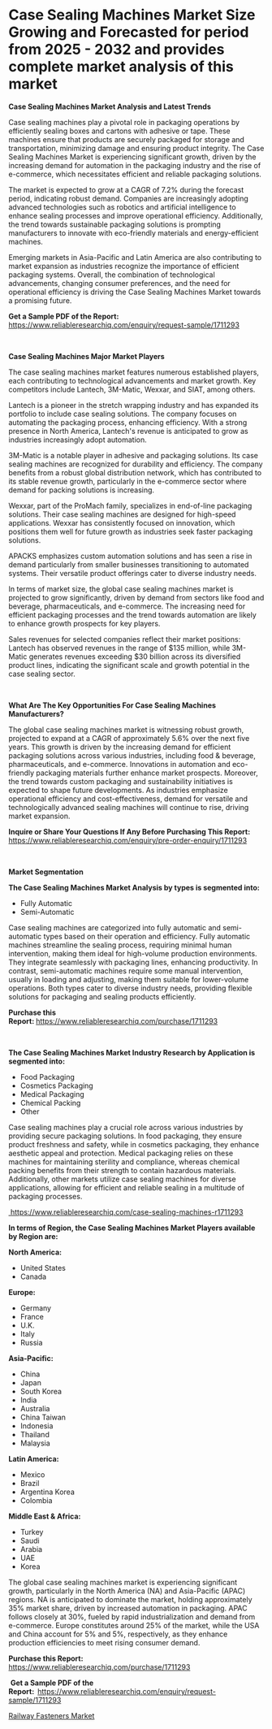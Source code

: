 <p><h1>Case Sealing Machines Market Size Growing and Forecasted for period from 2025 - 2032 and provides complete market analysis of this market</h1></p><p><strong>Case Sealing Machines Market Analysis and Latest Trends</strong></p>
<p><p>Case sealing machines play a pivotal role in packaging operations by efficiently sealing boxes and cartons with adhesive or tape. These machines ensure that products are securely packaged for storage and transportation, minimizing damage and ensuring product integrity. The Case Sealing Machines Market is experiencing significant growth, driven by the increasing demand for automation in the packaging industry and the rise of e-commerce, which necessitates efficient and reliable packaging solutions.</p><p>The market is expected to grow at a CAGR of 7.2% during the forecast period, indicating robust demand. Companies are increasingly adopting advanced technologies such as robotics and artificial intelligence to enhance sealing processes and improve operational efficiency. Additionally, the trend towards sustainable packaging solutions is prompting manufacturers to innovate with eco-friendly materials and energy-efficient machines.</p><p>Emerging markets in Asia-Pacific and Latin America are also contributing to market expansion as industries recognize the importance of efficient packaging systems. Overall, the combination of technological advancements, changing consumer preferences, and the need for operational efficiency is driving the Case Sealing Machines Market towards a promising future.</p></p>
<p><strong>Get a Sample PDF of the Report:&nbsp;</strong> <a href="https://www.reliableresearchiq.com/enquiry/request-sample/1711293?utm_campaign=2273&utm_medium=2&utm_source=Github&utm_content=ia&utm_term=17022025&utm_id=case-sealing-machines">https://www.reliableresearchiq.com/enquiry/request-sample/1711293</a></p>
<p>&nbsp;</p>
<p><strong>Case Sealing Machines Major Market Players</strong></p>
<p><p>The case sealing machines market features numerous established players, each contributing to technological advancements and market growth. Key competitors include Lantech, 3M-Matic, Wexxar, and SIAT, among others.</p><p>Lantech is a pioneer in the stretch wrapping industry and has expanded its portfolio to include case sealing solutions. The company focuses on automating the packaging process, enhancing efficiency. With a strong presence in North America, Lantech's revenue is anticipated to grow as industries increasingly adopt automation.</p><p>3M-Matic is a notable player in adhesive and packaging solutions. Its case sealing machines are recognized for durability and efficiency. The company benefits from a robust global distribution network, which has contributed to its stable revenue growth, particularly in the e-commerce sector where demand for packing solutions is increasing.</p><p>Wexxar, part of the ProMach family, specializes in end-of-line packaging solutions. Their case sealing machines are designed for high-speed applications. Wexxar has consistently focused on innovation, which positions them well for future growth as industries seek faster packaging solutions. </p><p>APACKS emphasizes custom automation solutions and has seen a rise in demand particularly from smaller businesses transitioning to automated systems. Their versatile product offerings cater to diverse industry needs.</p><p>In terms of market size, the global case sealing machines market is projected to grow significantly, driven by demand from sectors like food and beverage, pharmaceuticals, and e-commerce. The increasing need for efficient packaging processes and the trend towards automation are likely to enhance growth prospects for key players. </p><p>Sales revenues for selected companies reflect their market positions: Lantech has observed revenues in the range of $135 million, while 3M-Matic generates revenues exceeding $30 billion across its diversified product lines, indicating the significant scale and growth potential in the case sealing sector.</p></p>
<p>&nbsp;</p>
<p><strong>What Are The Key Opportunities For Case Sealing Machines Manufacturers?</strong></p>
<p><p>The global case sealing machines market is witnessing robust growth, projected to expand at a CAGR of approximately 5.6% over the next five years. This growth is driven by the increasing demand for efficient packaging solutions across various industries, including food & beverage, pharmaceuticals, and e-commerce. Innovations in automation and eco-friendly packaging materials further enhance market prospects. Moreover, the trend towards custom packaging and sustainability initiatives is expected to shape future developments. As industries emphasize operational efficiency and cost-effectiveness, demand for versatile and technologically advanced sealing machines will continue to rise, driving market expansion.</p></p>
<p><strong>Inquire or Share Your Questions If Any Before Purchasing This Report:</strong> <a href="https://www.reliableresearchiq.com/enquiry/pre-order-enquiry/1711293?utm_campaign=2273&utm_medium=2&utm_source=Github&utm_content=ia&utm_term=17022025&utm_id=case-sealing-machines">https://www.reliableresearchiq.com/enquiry/pre-order-enquiry/1711293</a></p>
<p>&nbsp;</p>
<p><strong>Market Segmentation</strong></p>
<p><strong>The Case Sealing Machines Market Analysis by types is segmented into:</strong></p>
<p><ul><li>Fully Automatic</li><li>Semi-Automatic</li></ul></p>
<p><p>Case sealing machines are categorized into fully automatic and semi-automatic types based on their operation and efficiency. Fully automatic machines streamline the sealing process, requiring minimal human intervention, making them ideal for high-volume production environments. They integrate seamlessly with packaging lines, enhancing productivity. In contrast, semi-automatic machines require some manual intervention, usually in loading and adjusting, making them suitable for lower-volume operations. Both types cater to diverse industry needs, providing flexible solutions for packaging and sealing products efficiently.</p></p>
<p><strong>Purchase this Report:&nbsp;</strong><a href="https://www.reliableresearchiq.com/purchase/1711293?utm_campaign=2273&utm_medium=2&utm_source=Github&utm_content=ia&utm_term=17022025&utm_id=case-sealing-machines">https://www.reliableresearchiq.com/purchase/1711293</a></p>
<p>&nbsp;</p>
<p><strong>The Case Sealing Machines Market Industry Research by Application is segmented into:</strong></p>
<p><ul><li>Food Packaging</li><li>Cosmetics Packaging</li><li>Medical Packaging</li><li>Chemical Packing</li><li>Other</li></ul></p>
<p><p>Case sealing machines play a crucial role across various industries by providing secure packaging solutions. In food packaging, they ensure product freshness and safety, while in cosmetics packaging, they enhance aesthetic appeal and protection. Medical packaging relies on these machines for maintaining sterility and compliance, whereas chemical packing benefits from their strength to contain hazardous materials. Additionally, other markets utilize case sealing machines for diverse applications, allowing for efficient and reliable sealing in a multitude of packaging processes.</p></p>
<p><a href="https://www.reliableresearchiq.com/case-sealing-machines-r1711293?utm_campaign=2273&utm_medium=2&utm_source=Github&utm_content=ia&utm_term=17022025&utm_id=case-sealing-machines">&nbsp;https://www.reliableresearchiq.com/case-sealing-machines-r1711293</a></p>
<p><strong>In terms of Region, the Case Sealing Machines Market Players available by Region are:</strong></p>
<p>
    <p> <strong> North America: </strong>
        <ul>
            <li>United States</li>
            <li>Canada</li>
        </ul>
        </p> 
    <p> <strong> Europe: </strong>
        <ul>
            <li>Germany</li>
            <li>France</li>
            <li>U.K.</li>
            <li>Italy</li>
            <li>Russia</li>
        </ul>
        </p> 
    <p> <strong> Asia-Pacific: </strong>
        <ul>
            <li>China</li>
            <li>Japan</li>
            <li>South Korea</li>
            <li>India</li>
            <li>Australia</li>
            <li>China Taiwan</li>
            <li>Indonesia</li>
            <li>Thailand</li>
            <li>Malaysia</li>
        </ul>
        </p> 
    <p> <strong> Latin America: </strong>
        <ul>
            <li>Mexico</li>
            <li>Brazil</li>
            <li>Argentina Korea</li>
            <li>Colombia</li>
        </ul>
        </p> 
    <p> <strong> Middle East & Africa: </strong>
        <ul>
            <li>Turkey</li>
            <li>Saudi</li>
            <li>Arabia</li>
            <li>UAE</li>
            <li>Korea</li>
        </ul>
    </p>
    </p>
<p><p>The global case sealing machines market is experiencing significant growth, particularly in the North America (NA) and Asia-Pacific (APAC) regions. NA is anticipated to dominate the market, holding approximately 35% market share, driven by increased automation in packaging. APAC follows closely at 30%, fueled by rapid industrialization and demand from e-commerce. Europe constitutes around 25% of the market, while the USA and China account for 5% and 5%, respectively, as they enhance production efficiencies to meet rising consumer demand.</p></p>
<p><strong>Purchase this Report: </strong><a href="https://www.reliableresearchiq.com/purchase/1711293?utm_campaign=2273&utm_medium=2&utm_source=Github&utm_content=ia&utm_term=17022025&utm_id=case-sealing-machines">https://www.reliableresearchiq.com/purchase/1711293</a></p>
<p>&nbsp;<strong>Get a Sample PDF of the Report:&nbsp;&nbsp;</strong><a href="https://www.reliableresearchiq.com/enquiry/request-sample/1711293?utm_campaign=2273&utm_medium=2&utm_source=Github&utm_content=ia&utm_term=17022025&utm_id=case-sealing-machines">https://www.reliableresearchiq.com/enquiry/request-sample/1711293</a></p>
<p><strong></strong></p>
<p><p><a href="https://github.com/jeastefanowicz7816/Market-Research-Report-List-1/blob/main/railway-fasteners-market.md?utm_campaign=2273&utm_medium=2&utm_source=Github&utm_content=ia&utm_term=17022025&utm_id=case-sealing-machines">Railway Fasteners Market</a></p></p>